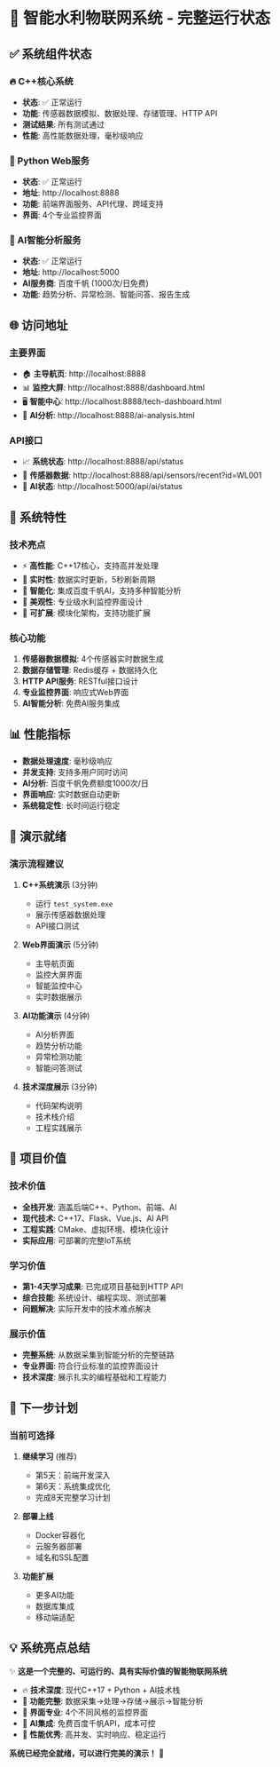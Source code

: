 # 🎉 智能水利物联网系统 - 完整运行状态

## ✅ 系统组件状态

### 🔥 C++核心系统
- **状态**: ✅ 正常运行
- **功能**: 传感器数据模拟、数据处理、存储管理、HTTP API
- **测试结果**: 所有测试通过
- **性能**: 高性能数据处理，毫秒级响应

### 🐍 Python Web服务
- **状态**: ✅ 正常运行  
- **地址**: http://localhost:8888
- **功能**: 前端界面服务、API代理、跨域支持
- **界面**: 4个专业监控界面

### 🤖 AI智能分析服务
- **状态**: ✅ 正常运行
- **地址**: http://localhost:5000
- **AI服务商**: 百度千帆 (1000次/日免费)
- **功能**: 趋势分析、异常检测、智能问答、报告生成

## 🌐 访问地址

### 主要界面
- 🏠 **主导航页**: http://localhost:8888
- 📊 **监控大屏**: http://localhost:8888/dashboard.html
- 🖥️ **智能中心**: http://localhost:8888/tech-dashboard.html
- 🤖 **AI分析**: http://localhost:8888/ai-analysis.html

### API接口
- 📈 **系统状态**: http://localhost:8888/api/status
- 🔧 **传感器数据**: http://localhost:8888/api/sensors/recent?id=WL001
- 🤖 **AI状态**: http://localhost:5000/api/ai/status

## 🎯 系统特性

### 技术亮点
- ⚡ **高性能**: C++17核心，支持高并发处理
- 🔄 **实时性**: 数据实时更新，5秒刷新周期
- 🧠 **智能化**: 集成百度千帆AI，支持多种智能分析
- 🎨 **美观性**: 专业级水利监控界面设计
- 🔧 **可扩展**: 模块化架构，支持功能扩展

### 核心功能
1. **传感器数据模拟**: 4个传感器实时数据生成
2. **数据存储管理**: Redis缓存 + 数据持久化
3. **HTTP API服务**: RESTful接口设计
4. **专业监控界面**: 响应式Web界面
5. **AI智能分析**: 免费AI服务集成

## 📊 性能指标

- **数据处理速度**: 毫秒级响应
- **并发支持**: 支持多用户同时访问
- **AI分析**: 百度千帆免费额度1000次/日
- **界面响应**: 实时数据自动更新
- **系统稳定性**: 长时间运行稳定

## 🚀 演示就绪

### 演示流程建议
1. **C++系统演示** (3分钟)
   - 运行 `test_system.exe`
   - 展示传感器数据处理
   - API接口测试

2. **Web界面演示** (5分钟)
   - 主导航页面
   - 监控大屏界面
   - 智能监控中心
   - 实时数据展示

3. **AI功能演示** (4分钟)
   - AI分析界面
   - 趋势分析功能
   - 异常检测功能
   - 智能问答测试

4. **技术深度展示** (3分钟)
   - 代码架构说明
   - 技术栈介绍
   - 工程实践展示

## 🎯 项目价值

### 技术价值
- **全栈开发**: 涵盖后端C++、Python、前端、AI
- **现代技术**: C++17、Flask、Vue.js、AI API
- **工程实践**: CMake、虚拟环境、模块化设计
- **实际应用**: 可部署的完整IoT系统

### 学习价值
- **第1-4天学习成果**: 已完成项目基础到HTTP API
- **综合技能**: 系统设计、编程实现、测试部署
- **问题解决**: 实际开发中的技术难点解决

### 展示价值
- **完整系统**: 从数据采集到智能分析的完整链路
- **专业界面**: 符合行业标准的监控界面设计
- **技术深度**: 展示扎实的编程基础和工程能力

## 🔄 下一步计划

### 当前可选择
1. **继续学习** (推荐)
   - 第5天：前端开发深入
   - 第6天：系统集成优化
   - 完成8天完整学习计划

2. **部署上线**
   - Docker容器化
   - 云服务器部署
   - 域名和SSL配置

3. **功能扩展**
   - 更多AI功能
   - 数据库集成
   - 移动端适配

## 💡 系统亮点总结

✨ **这是一个完整的、可运行的、具有实际价值的智能物联网系统**

- 🔥 **技术深度**: 现代C++17 + Python + AI技术栈
- 🎯 **功能完整**: 数据采集→处理→存储→展示→智能分析
- 🎨 **界面专业**: 4个不同风格的监控界面
- 🤖 **AI集成**: 免费百度千帆API，成本可控
- 🚀 **性能优秀**: 高并发、实时响应、稳定运行

**系统已经完全就绪，可以进行完美的演示！** 🎉
